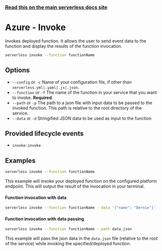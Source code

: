<!--
title: Serverless Framework Commands - Azure Functions - Invoke
menuText: invoke
menuOrder: 4
description: Invoke an Azure Functions Function using the Serverless Framework
layout: Doc
-->

<!-- DOCS-SITE-LINK:START automatically generated  -->

### [Read this on the main serverless docs site](https://www.serverless.com/framework/docs/providers/azure/cli-reference/invoke)

<!-- DOCS-SITE-LINK:END -->

# Azure - Invoke

Invokes deployed function. It allows the user to send event data to the function and display the results of the function invocation.

```bash
serverless invoke --function functionName
```

## Options

- `--config` or `-c` Name of your configuration file, if other than `serverless.yml|.yaml|.js|.json`.
- `--function` or `-f` The name of the function in your service that you want to invoke. **Required**.
- `--path` or `-p` The path to a json file with input data to be passed to the invoked function. This path is relative to the root directory of the service.
- `--data` or `-d` Stringified JSON data to be used as input to the function

## Provided lifecycle events

- `invoke:invoke`

## Examples

```bash
serverless invoke --function functionName
```

This example will invoke your deployed function on the configured platform endpoint. This will output the result of the invocation in your terminal.

#### Function invocation with data

```bash
serverless invoke --function functionName --data '{"name": "Bernie"}'
```

#### Function invocation with data passing

```bash
serverless invoke --function functionName --path data.json
```

This example will pass the json data in the `data.json` file (relative to the
root of the service) while invoking the specified/deployed function.
